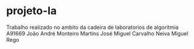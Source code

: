 # projeto-la
Trabalho realizado no ambito da cadeira de laboratorios de algoritmia
A91669 João André Monteiro Martins
José Miguel Carvalho Neiva
Miguel Rego
